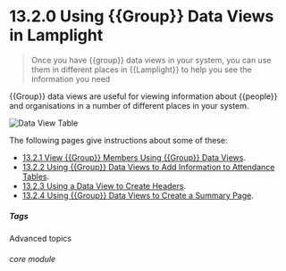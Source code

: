 # 13.2.0 <i class="fas fa-binoculars"></i> Using {{Group}} Data Views in Lamplight

> Once you have {{group}} data views in your system, you can use them in different places in {{Lamplight}} to help you see the information you need



{{Group}} data views are useful for viewing information about {{people}} and organisations in a number of different places in your system.

![Data View Table](13.2.0a.png)

The following pages give instructions about some of these:

- [13.2.1 View {{Group}} Members Using {{Group}} Data Views](/help/index/p/13.2.1).
- [13.2.2 Using {{Group}} Data Views to Add Information to Attendance Tables](/help/index/p/13.2.2).
- [13.2.3 Using a Data View to Create Headers](/help/index/p/13.2.3).
- [13.2.4 Using {{Group}} Data Views to Create a Summary Page](/help/index/p/13.2.4).


##### Tags
Advanced topics

###### core module

